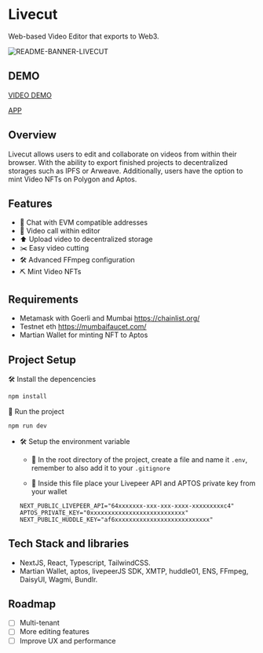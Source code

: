 # Livecut
Web-based Video Editor that exports to Web3.

![README-BANNER-LIVECUT](https://user-images.githubusercontent.com/36173828/211163606-b46d4738-dc7f-4825-b059-0e3f234f8045.png)

## DEMO

[VIDEO DEMO](PLACEHOLDER)

[APP](https://livecut.vercel.app/)

## Overview  

Livecut allows users to edit and collaborate on videos from within their browser. With the ability to export finished projects to decentralized storages such as IPFS or Arweave. Additionally, users have the option to mint Video NFTs on Polygon and Aptos.

## Features

-  💬 Chat with EVM compatible addresses
-  👥 Video call within editor
-  ⬆️ Upload video to decentralized storage
-  ✂️ Easy video cutting
-  🛠 Advanced FFmpeg configuration
-  ⛏ Mint Video NFTs

## Requirements

- Metamask with Goerli and Mumbai https://chainlist.org/
- Testnet eth https://mumbaifaucet.com/
- Martian Wallet for minting NFT to Aptos

## Project Setup

 🛠 Install the depencencies

```sh
npm install
```

🏃 Run the project

```sh
npm run dev
```

- 🛠 Setup the environment variable

  - 🤫 In the root directory of the project, create a file and name it `.env`, remember to also add it to your `.gitignore`

  - 📝 Inside this file place your Livepeer API and APTOS private key from your wallet

   `NEXT_PUBLIC_LIVEPEER_API="64xxxxxxx-xxx-xxx-xxxx-xxxxxxxxxc4"`
   `APTOS_PRIVATE_KEY="0xxxxxxxxxxxxxxxxxxxxxxxxxxx"`
   `NEXT_PUBLIC_HUDDLE_KEY="af6xxxxxxxxxxxxxxxxxxxxxxxxxxx"`

## Tech Stack and libraries

- NextJS, React, Typescript, TailwindCSS.
- Martian Wallet, aptos, livepeerJS SDK, XMTP, huddle01, ENS, FFmpeg, DaisyUI, Wagmi, Bundlr.

## Roadmap  

- [ ] Multi-tenant
- [ ] More editing features
- [ ] Improve UX and performance
